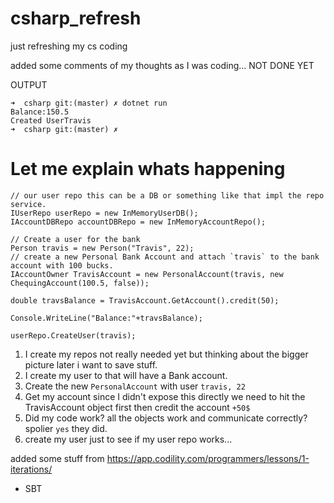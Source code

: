# csharp_refresh
just refreshing my cs coding

added some comments of my thoughts as I was coding... NOT DONE YET

OUTPUT
```
➜  csharp git:(master) ✗ dotnet run                                                  
Balance:150.5
Created UserTravis
➜  csharp git:(master) ✗ 
```

# Let me explain whats happening 

```
// our user repo this can be a DB or something like that impl the repo service.
IUserRepo userRepo = new InMemoryUserDB();
IAccountDBRepo accountDBRepo = new InMemoryAccountRepo();

// Create a user for the bank
Person travis = new Person("Travis", 22);
// create a new Personal Bank Account and attach `travis` to the bank account with 100 bucks.
IAccountOwner TravisAccount = new PersonalAccount(travis, new ChequingAccount(100.5, false));

double travsBalance = TravisAccount.GetAccount().credit(50);

Console.WriteLine("Balance:"+travsBalance);

userRepo.CreateUser(travis);
```

1) I create my repos not really needed yet but thinking about the bigger picture later i want to save stuff.
2) I create my user to that will have a Bank account.
3) Create the new `PersonalAccount` with user `travis, 22`
4) Get my account since I didn't expose this directly we need to hit the TravisAccount object first then credit the account `+50$`
5) Did my code work? all the objects work and communicate correctly? spolier `yes` they did.
6) create my user just to see if my user repo works...


added some stuff from https://app.codility.com/programmers/lessons/1-iterations/

- SBT